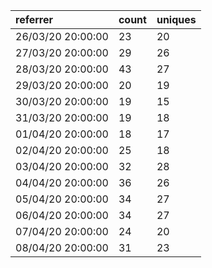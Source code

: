 | referrer          | count | uniques |
| :---------------- | :---- | :------ |
| 26/03/20 20:00:00 | 23    | 20      |
| 27/03/20 20:00:00 | 29    | 26      |
| 28/03/20 20:00:00 | 43    | 27      |
| 29/03/20 20:00:00 | 20    | 19      |
| 30/03/20 20:00:00 | 19    | 15      |
| 31/03/20 20:00:00 | 19    | 18      |
| 01/04/20 20:00:00 | 18    | 17      |
| 02/04/20 20:00:00 | 25    | 18      |
| 03/04/20 20:00:00 | 32    | 28      |
| 04/04/20 20:00:00 | 36    | 26      |
| 05/04/20 20:00:00 | 34    | 27      |
| 06/04/20 20:00:00 | 34    | 27      |
| 07/04/20 20:00:00 | 24    | 20      |
| 08/04/20 20:00:00 | 31    | 23      |